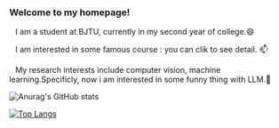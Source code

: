 ### Welcome to my homepage!
&ensp; I am a student at BJTU, currently in my second year of college.😄

&ensp; I am interested in some famous course : you can clik  to see detail. 📫

&ensp; My research interests include computer vision, machine learning.Specificly, now i am interested in some funny thing with LLM.🤔

![Anurag's GitHub stats](https://github-readme-stats.vercel.app/api?username=Rbrq03&show_icons=true&&count_private=true) 

[![Top Langs](https://github-readme-stats.vercel.app/api/top-langs/?username=Rbrq03&layout=compact&&count_private=true)](https://github.com/anuraghazra/github-readme-stats)


<!--
**Rbrq03/Rbrq03** is a ✨ _special_ ✨ repository because its `README.md` (this file) appears on your GitHub profile.

Here are some ideas to get you started:

- 🔭 I’m currently working on ...
- 🌱 I’m currently learning ...
- 👯 I’m looking to collaborate on ...
- 🤔 I’m looking for help with ...
- 💬 Ask me about ...
- 📫 How to reach me: ...
- 😄 Pronouns: ...
- ⚡ Fun fact: ...
-->
